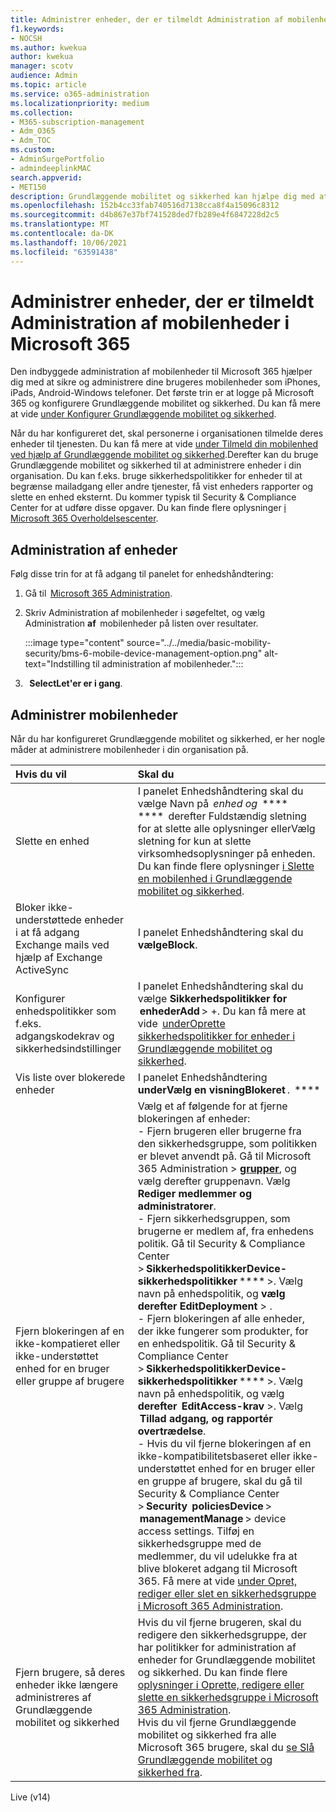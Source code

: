 ```yaml
---
title: Administrer enheder, der er tilmeldt Administration af mobilenheder i Microsoft 365
f1.keywords:
- NOCSH
ms.author: kwekua
author: kwekua
manager: scotv
audience: Admin
ms.topic: article
ms.service: o365-administration
ms.localizationpriority: medium
ms.collection:
- M365-subscription-management
- Adm_O365
- Adm_TOC
ms.custom:
- AdminSurgePortfolio
- admindeeplinkMAC
search.appverid:
- MET150
description: Grundlæggende mobilitet og sikkerhed kan hjælpe dig med at sikre og administrere dine organisationers mobilenheder.
ms.openlocfilehash: 152b4cc33fab740516d7138cca8f4a15096c8312
ms.sourcegitcommit: d4b867e37bf741528ded7fb289e4f6847228d2c5
ms.translationtype: MT
ms.contentlocale: da-DK
ms.lasthandoff: 10/06/2021
ms.locfileid: "63591438"
---
```

# <a name="manage-devices-enrolled-in-mobile-device-management-in-microsoft-365"></a>Administrer enheder, der er tilmeldt Administration af mobilenheder i Microsoft 365

Den indbyggede administration af mobilenheder til Microsoft 365 hjælper dig med at sikre og administrere dine brugeres mobilenheder som iPhones, iPads, Android-Windows telefoner. Det første trin er at logge på Microsoft 365 og konfigurere Grundlæggende mobilitet og sikkerhed. Du kan få mere at vide [under Konfigurer Grundlæggende mobilitet og sikkerhed](set-up.md).

Når du har konfigureret det, skal personerne i organisationen tilmelde deres enheder til tjenesten. Du kan få mere at vide [under Tilmeld din mobilenhed ved hjælp af Grundlæggende mobilitet og sikkerhed](enroll-your-mobile-device.md).Derefter kan du bruge Grundlæggende mobilitet og sikkerhed til at administrere enheder i din organisation. Du kan f.eks. bruge sikkerhedspolitikker for enheder til at begrænse mailadgang eller andre tjenester, få vist enheders rapporter og slette en enhed eksternt. Du kommer typisk til Security & Compliance Center for at udføre disse opgaver. Du kan finde flere oplysninger [i Microsoft 365 Overholdelsescenter](../../compliance/microsoft-365-compliance-center.md).

## <a name="device-management-tasks"></a>Administration af enheder

Følg disse trin for at få adgang til panelet for enhedshåndtering:

1. Gå til  [Microsoft 365 Administration](../../admin/admin-overview/about-the-admin-center.md).

2. Skriv Administration af mobilenheder i søgefeltet, og vælg Administration **af**  mobilenheder på listen over resultater.

    :::image type="content" source="../../media/basic-mobility-security/bms-6-mobile-device-management-option.png" alt-text="Indstilling til administration af mobilenheder.":::

3.   **SelectLet'er er i gang**.

## <a name="manage-mobile-devices"></a>Administrer mobilenheder

Når du har konfigureret Grundlæggende mobilitet og sikkerhed, er her nogle måder at administrere mobilenheder i din organisation på.

|**Hvis du vil**|**Skal du**|
|:----------------|:------------------------------------------------------------------------------|
|Slette en enhed |I panelet Enhedshåndtering skal du vælge Navn på  *enhed og*  ****    ****  derefter Fuldstændig sletning for at slette alle oplysninger ellerVælg sletning for kun at slette virksomhedsoplysninger på enheden. Du kan finde flere oplysninger [i Slette en mobilenhed i Grundlæggende mobilitet og sikkerhed](wipe-mobile-device.md).|
|Bloker ikke-understøttede enheder i at få adgang Exchange mails ved hjælp af Exchange ActiveSync |I panelet Enhedshåndtering skal du   **vælgeBlock**. |
|Konfigurer enhedspolitikker som f.eks. adgangskodekrav og sikkerhedsindstillinger |I panelet Enhedshåndtering skal du vælge **Sikkerhedspolitikker for**  **enhederAdd** > +. Du kan få mere at vide  [underOprette sikkerhedspolitikker for enheder i Grundlæggende mobilitet og sikkerhed](create-device-security-policies.md).|
|Vis liste over blokerede enheder  |I panelet Enhedshåndtering   **underVælg en visningBlokeret** .  **** |
|Fjern blokeringen af en ikke-kompatieret eller ikke-understøttet enhed for en bruger eller gruppe af brugere  |Vælg et af følgende for at fjerne blokeringen af enheder:<br/>- Fjern brugeren eller brugerne fra den sikkerhedsgruppe, som politikken er blevet anvendt på. Gå til Microsoft 365 Administration > <a href="https://go.microsoft.com/fwlink/p/?linkid=2052855" target="_blank">**grupper**</a>, og vælg derefter gruppenavn. Vælg **Rediger medlemmer og administratorer**.<br/>- Fjern sikkerhedsgruppen, som brugerne er medlem af, fra enhedens politik. Gå til Security & Compliance Center > **SikkerhedspolitikkerDevice-sikkerhedspolitikker** **** >. Vælg navn på enhedspolitik, og **vælg** **derefter EditDeployment** > .<br/>- Fjern blokeringen af alle enheder, der ikke fungerer som produkter, for en enhedspolitik. Gå til Security & Compliance Center > **SikkerhedspolitikkerDevice-sikkerhedspolitikker** **** >. Vælg navn på enhedspolitik, og vælg **derefter**  **EditAccess-krav** >. Vælg  **Tillad adgang, og rapportér overtrædelse**.<br/>- Hvis du vil fjerne blokeringen af en ikke-kompatibilitetsbaseret eller ikke-understøttet enhed for en bruger eller en gruppe af brugere, skal du gå til Security & Compliance Center > **Security**  **policiesDevice** >  **managementManage** > device access settings. Tilføj en sikkerhedsgruppe med de medlemmer, du vil udelukke fra at blive blokeret adgang til Microsoft 365. Få mere at vide [under Opret, rediger eller slet en sikkerhedsgruppe i Microsoft 365 Administration](../../admin/email/create-edit-or-delete-a-security-group.md).|
|Fjern brugere, så deres enheder ikke længere administreres af Grundlæggende mobilitet og sikkerhed |Hvis du vil fjerne brugeren, skal du redigere den sikkerhedsgruppe, der har politikker for administration af enheder for Grundlæggende mobilitet og sikkerhed. Du kan finde flere   [oplysninger i Oprette, redigere eller slette en sikkerhedsgruppe i Microsoft 365 Administration](../../admin/email/create-edit-or-delete-a-security-group.md).<br/>Hvis du vil fjerne Grundlæggende mobilitet og sikkerhed fra alle Microsoft 365 brugere, skal du [se Slå Grundlæggende mobilitet og sikkerhed fra](turn-off.md).|

Live (v14)